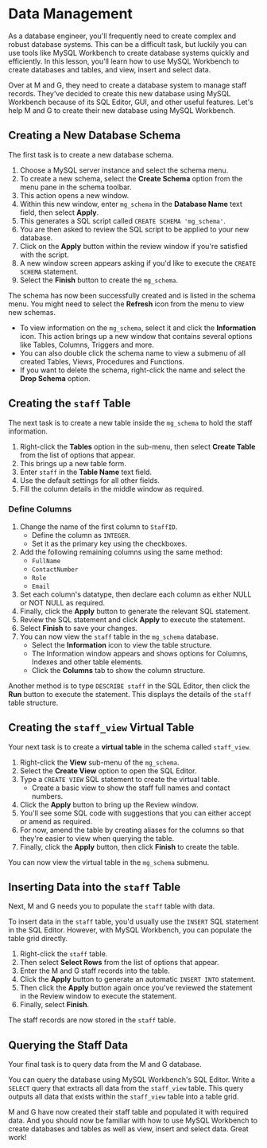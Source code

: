 # **Data Management**

As a database engineer, you'll frequently need to create complex and robust database systems. This can be a difficult task, but luckily you can use tools like MySQL Workbench to create database systems quickly and efficiently. In this lesson, you'll learn how to use MySQL Workbench to create databases and tables, and view, insert and select data.

Over at M and G, they need to create a database system to manage staff records. They've decided to create this new database using MySQL Workbench because of its SQL Editor, GUI, and other useful features. Let's help M and G to create their new database using MySQL Workbench.

## **Creating a New Database Schema**

The first task is to create a new database schema.

1. Choose a MySQL server instance and select the schema menu.
2. To create a new schema, select the **Create Schema** option from the menu pane in the schema toolbar.
3. This action opens a new window.
4. Within this new window, enter `mg_schema` in the **Database Name** text field, then select **Apply**.
5. This generates a SQL script called `CREATE SCHEMA 'mg_schema'`.
6. You are then asked to review the SQL script to be applied to your new database.
7. Click on the **Apply** button within the review window if you're satisfied with the script.
8. A new window screen appears asking if you'd like to execute the `CREATE SCHEMA` statement.
9. Select the **Finish** button to create the `mg_schema`.

The schema has now been successfully created and is listed in the schema menu. You might need to select the **Refresh** icon from the menu to view new schemas.

- To view information on the `mg_schema`, select it and click the **Information** icon. This action brings up a new window that contains several options like Tables, Columns, Triggers and more.
- You can also double click the schema name to view a submenu of all created Tables, Views, Procedures and Functions.
- If you want to delete the schema, right-click the name and select the **Drop Schema** option.

## **Creating the `staff` Table**

The next task is to create a new table inside the `mg_schema` to hold the staff information.

1. Right-click the **Tables** option in the sub-menu, then select **Create Table** from the list of options that appear.
2. This brings up a new table form.
3. Enter `staff` in the **Table Name** text field.
4. Use the default settings for all other fields.
5. Fill the column details in the middle window as required.

### **Define Columns**

1. Change the name of the first column to `StaffID`.
   - Define the column as `INTEGER`.
   - Set it as the primary key using the checkboxes.
2. Add the following remaining columns using the same method:
   - `FullName`
   - `ContactNumber`
   - `Role`
   - `Email`
3. Set each column's datatype, then declare each column as either NULL or NOT NULL as required.
4. Finally, click the **Apply** button to generate the relevant SQL statement.
5. Review the SQL statement and click **Apply** to execute the statement.
6. Select **Finish** to save your changes.
7. You can now view the `staff` table in the `mg_schema` database.
   - Select the **Information** icon to view the table structure.
   - The Information window appears and shows options for Columns, Indexes and other table elements.
   - Click the **Columns** tab to show the column structure.

Another method is to type `DESCRIBE staff` in the SQL Editor, then click the **Run** button to execute the statement. This displays the details of the `staff` table structure.

## **Creating the `staff_view` Virtual Table**

Your next task is to create a **virtual table** in the schema called `staff_view`.

1. Right-click the **View** sub-menu of the `mg_schema`.
2. Select the **Create View** option to open the SQL Editor.
3. Type a `CREATE VIEW` SQL statement to create the virtual table.
   - Create a basic view to show the staff full names and contact numbers.
4. Click the **Apply** button to bring up the Review window.
5. You'll see some SQL code with suggestions that you can either accept or amend as required.
6. For now, amend the table by creating aliases for the columns so that they're easier to view when querying the table.
7. Finally, click the **Apply** button, then click **Finish** to create the table.

You can now view the virtual table in the `mg_schema` submenu.

## **Inserting Data into the `staff` Table**

Next, M and G needs you to populate the `staff` table with data.

To insert data in the `staff` table, you'd usually use the `INSERT` SQL statement in the SQL Editor. However, with MySQL Workbench, you can populate the table grid directly.

1. Right-click the `staff` table.
2. Then select **Select Rows** from the list of options that appear.
3. Enter the M and G staff records into the table.
4. Click the **Apply** button to generate an automatic `INSERT INTO` statement.
5. Then click the **Apply** button again once you've reviewed the statement in the Review window to execute the statement.
6. Finally, select **Finish**.

The staff records are now stored in the `staff` table.

## **Querying the Staff Data**

Your final task is to query data from the M and G database.

You can query the database using MySQL Workbench's SQL Editor. Write a `SELECT` query that extracts all data from the `staff_view` table. This query outputs all data that exists within the `staff_view` table into a table grid.

M and G have now created their staff table and populated it with required data. And you should now be familiar with how to use MySQL Workbench to create databases and tables as well as view, insert and select data. Great work!
